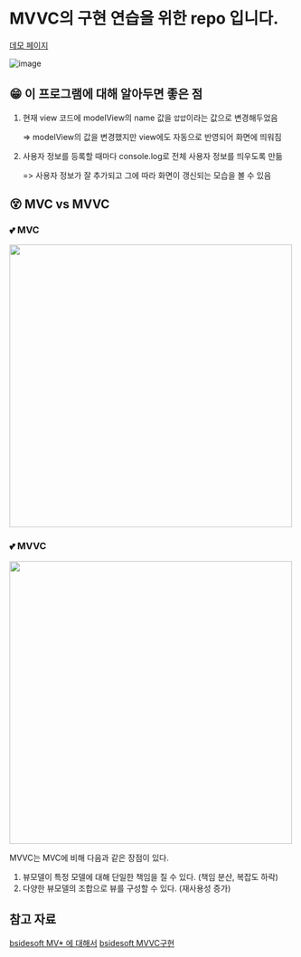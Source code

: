 # MVVC의 구현 연습을 위한 repo 입니다.

[데모 페이지](https://0307kwon.github.io/javascript-mvvc-practice/)

![image](https://user-images.githubusercontent.com/48755175/114265528-3a29f980-9a2c-11eb-99c1-a8abaccbdb12.png)

## 😁 이 프로그램에 대해 알아두면 좋은 점

1. 현재 view 코드에 modelView의 name 값을 `얍얍`이라는 값으로 변경해두었음
  
    => modelView의 값을 변경했지만 view에도 자동으로 반영되어 화면에 띄워짐

2. 사용자 정보를 등록할 때마다 console.log로 전체 사용자 정보를 띄우도록 만듦

    => 사용자 정보가 잘 추가되고 그에 따라 화면이 갱신되는 모습을 볼 수 있음
    
    
## 😵 MVC vs MVVC

### 💕 MVC
<img width="500px" src="https://user-images.githubusercontent.com/48755175/114265236-aad01680-9a2a-11eb-98e0-9af42333eff8.png" />

### 💕 MVVC
<img width="500px" src="https://user-images.githubusercontent.com/48755175/114265249-bde2e680-9a2a-11eb-9771-b2d3401b125d.png" />

MVVC는 MVC에 비해 다음과 같은 장점이 있다.
1. 뷰모델이 특정 모델에 대해 단일한 책임을 질 수 있다. (책임 분산, 복잡도 하락)
2. 다양한 뷰모델의 조합으로 뷰를 구성할 수 있다. (재사용성 증가)

## 참고 자료
[bsidesoft MV* 에 대해서](https://www.bsidesoft.com/5948)
[bsidesoft MVVC구현](https://www.bsidesoft.com/5964)
